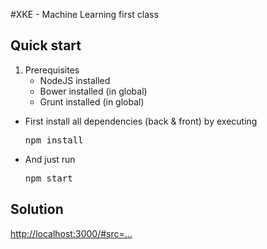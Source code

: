 #XKE - Machine Learning first class

## Quick start

 1. Prerequisites
    * NodeJS installed
    * Bower installed (in global)
    * Grunt installed (in global)

 * First install all dependencies (back & front) by executing <pre>npm install</pre>
 * And just run <pre>npm start</pre>

 ## Solution
[http://localhost:3000/#src=...](http://localhost:3000/#src=function%20kmeans(points%2C%20numClusters%2C%20centroids)%20%7B%0A%20%20%20%20var%20_centroids%20%3D%20centroids%20%7C%7C%20pickStartingCentroids(numClusters%2C%20points)%3B%0A%0A%20%20%20%20var%20maxIter%20%3D%201000%3B%0A%0A%20%20%20%20while%20(maxIter--)%20%7B%0A%20%20%20%20%20%20%20%20var%20partitioned%20%3D%20partitionUsingTheDistance(_centroids%2C%20points)%3B%0A%20%20%20%20%20%20%20%20_centroids%20%3D%20updateCentroids(partitioned)%3B%0A%20%20%20%20%7D%0A%0A%20%20%20%20return%20%7B%0A%20%20%20%20%20%20%20%20centroids%3A%20_centroids%2C%0A%20%20%20%20%20%20%20%20partition%3A%20partitionUsingTheDistance(_centroids%2C%20points)%0A%20%20%20%20%7D%0A%7D%0Afunction%20pickStartingCentroids(n%2C%20points)%20%7B%0A%20%20%20%20if%20(points.length%20%3C%3D%20n)%20%7B%0A%20%20%20%20%20%20%20%20return%20points.slice(0)%3B%0A%20%20%20%20%7D%0A%0A%20%20%20%20var%20alreadyPicked%20%3D%20%7B%7D%2C%0A%20%20%20%20%20%20%20%20picked%20%3D%20%5B%5D%3B%0A%0A%20%20%20%20while%20(picked.length%20%3C%20n)%20%7B%0A%20%20%20%20%20%20%20%20var%20idx%20%3D%20randInt(0%2C%20points.length%20-%201)%3B%0A%20%20%20%20%20%20%20%20if%20(!alreadyPicked%5Bidx%5D)%20%7B%0A%20%20%20%20%20%20%20%20%20%20%20%20picked.push(points%5Bidx%5D.slice(0))%3B%0A%20%20%20%20%20%20%20%20%20%20%20%20alreadyPicked%5Bidx%5D%20%3D%20true%3B%0A%20%20%20%20%20%20%20%20%7D%0A%20%20%20%20%7D%0A%0A%20%20%20%20return%20picked%3B%0A%7D%0A%0Afunction%20partitionUsingTheDistance(centroids%2C%20points)%20%7B%0A%20%20%20%20var%20partition%20%3D%20%7B%7D%3B%0A%20%20%20%20for%20(var%20i%20%3D%200%3B%20i%20%3C%20centroids.length%3B%20i%2B%2B)%20%7B%0A%20%20%20%20%20%20%20%20partition%5Bi%5D%20%3D%20%5B%5D%3B%0A%20%20%20%20%7D%0A%0A%20%20%20%20points.forEach(function%20(point)%20%7B%0A%20%20%20%20%20%20%20%20var%20closestCentroid%20%3D%20findClosestCentroid(centroids%2C%20point)%3B%0A%20%20%20%20%20%20%20%20partition%5BclosestCentroid%5D.push(point.slice(0))%3B%0A%20%20%20%20%7D)%3B%0A%0A%20%20%20%20return%20partition%3B%0A%7D%0A%0Afunction%20findClosestCentroid(centroids%2C%20p)%20%7B%0A%20%20%20%20if%20(!!centroids)%20%7B%0A%20%20%20%20%20%20%20%20return%20undefined%3B%0A%20%20%20%20%7D%0A%0A%20%20%20%20var%20closest%20%3D%200%2C%0A%20%20%20%20%20%20%20%20d%20%3D%20distance(centroids%5Bclosest%5D%2C%20p)%3B%0A%0A%20%20%20%20for%20(var%20i%20%3D%201%3B%20i%20%3C%20centroids.length%3B%20i%2B%2B)%20%7B%0A%20%20%20%20%20%20%20%20var%20dist2centroid%20%3D%20distance(centroids%5Bi%5D%2C%20p)%3B%0A%20%20%20%20%20%20%20%20if%20(dist2centroid%20%3C%20d)%20%7B%0A%20%20%20%20%20%20%20%20%20%20%20%20closest%20%3D%20i%3B%0A%20%20%20%20%20%20%20%20%20%20%20%20d%20%3D%20dist2centroid%3B%0A%20%20%20%20%20%20%20%20%7D%0A%20%20%20%20%7D%0A%0A%20%20%20%20return%20closest%3B%0A%7D%0A%0Afunction%20updateCentroids(partitioned)%20%7B%0A%20%20%20%20return%20_.map(partitioned%2C%20determineNewCentroid)%3B%0A%7D%0A%0Afunction%20determineNewCentroid(points)%20%7B%0A%20%20%20%20var%20p%20%3D%20points%5B0%5D%3B%0A%0A%20%20%20%20for%20(var%20i%20%3D%201%3B%20i%20%3C%20points.length%3B%20i%2B%2B)%20%7B%0A%20%20%20%20%20%20%20%20p%5B0%5D%20%2B%3D%20points%5Bi%5D%5B0%5D%3B%0A%20%20%20%20%20%20%20%20p%5B1%5D%20%2B%3D%20points%5Bi%5D%5B1%5D%3B%0A%20%20%20%20%7D%0A%0A%20%20%20%20return%20%5B%0A%20%20%20%20%20%20%20%20p%5B0%5D%20%2F%20points.length%2C%0A%20%20%20%20%20%20%20%20p%5B1%5D%20%2F%20points.length%0A%20%20%20%20%5D%3B%0A%7D%0A%0Afunction%20distance(p%2C%20v)%20%7B%0A%20%20%20%20var%20deltaX2%20%3D%20Math.pow((p%5B0%5D%20-%20v%5B0%5D)%2C%202)%2C%0A%20%20%20%20%20%20%20%20deltaY2%20%3D%20Math.pow((p%5B1%5D%20-%20v%5B1%5D)%2C%202)%3B%0A%20%20%20%20return%20Math.sqrt(deltaX2%20%2B%20deltaY2)%3B%0A%7D%0A%0Afunction%20randInt(a%2C%20b)%20%7B%0A%20%20%20%20return%20Math.floor(randFloat(a%2C%20b))%3B%0A%7D)

